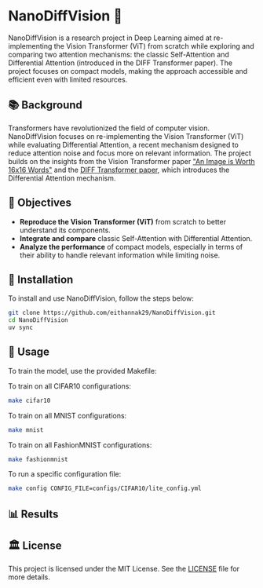 # NanoDiffVision 🐜

NanoDiffVision is a research project in Deep Learning aimed at re-implementing the Vision Transformer (ViT) from scratch while exploring and comparing two attention mechanisms: the classic Self-Attention and Differential Attention (introduced in the DIFF Transformer paper). The project focuses on compact models, making the approach accessible and efficient even with limited resources.

## 📚 Background

Transformers have revolutionized the field of computer vision. NanoDiffVision focuses on re-implementing the Vision Transformer (ViT) while evaluating Differential Attention, a recent mechanism designed to reduce attention noise and focus more on relevant information. The project builds on the insights from the Vision Transformer paper ["An Image is Worth 16x16 Words"](https://arxiv.org/abs/2010.11929) and the [DIFF Transformer paper](https://arxiv.org/abs/2410.05258), which introduces the Differential Attention mechanism.

## 🎯 Objectives

- **Reproduce the Vision Transformer (ViT)** from scratch to better understand its components.
- **Integrate and compare** classic Self-Attention with Differential Attention.
- **Analyze the performance** of compact models, especially in terms of their ability to handle relevant information while limiting noise.

## 🚀 Installation

To install and use NanoDiffVision, follow the steps below:

```bash
git clone https://github.com/eithannak29/NanoDiffVision.git
cd NanoDiffVision
uv sync
```

## 🧪 Usage

To train the model, use the provided Makefile:

To train on all CIFAR10 configurations:

```bash
make cifar10
```

To train on all MNIST configurations:

```bash
make mnist
```

To train on all FashionMNIST configurations:

```bash
make fashionmnist
```

To run a specific configuration file:

```bash
make config CONFIG_FILE=configs/CIFAR10/lite_config.yml
```

## 📊 Results

## 🏛️ License

This project is licensed under the MIT License. See the [LICENSE](LICENSE) file for more details.
